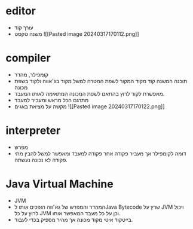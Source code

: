 # editor
- עורך קוד
- משנה טקסט
![[Pasted image 20240317170112.png]]
# compiler
- קומפילר, מהדר
- תוכנה המשנה קוד מקוד המקור לשפת המטרה למשל מקוד בג׳אווה ולקוד בשפת מכונה
- מאפשרת לקוד לרוץ בהתאם לשפת המכונה המתאימה לאותו המעבד.
- מתרגם הכל מראש ומעביר למעבד
- מקשה על מציאת באגים
![[Pasted image 20240317170122.png]]
# interpreter
- מפרש
- דומה לקומפילר אך מעביר פקודה אחר פקודה למעבד ומאפשר למשל להבין מתי פקודה לא נכונה נעשתה.
# Java Virtual Machine
- JVM
- המהדר והמפרש של גא׳ווה הופכים אותו לJava Bytecode שרץ על JVM ויכול לרוץ על כל JVM וכן על כל מעבד המאפשר אותו.
- בייטקוד איטי מקוד מכונה אך מהיר מספיק בכדי לעבוד.